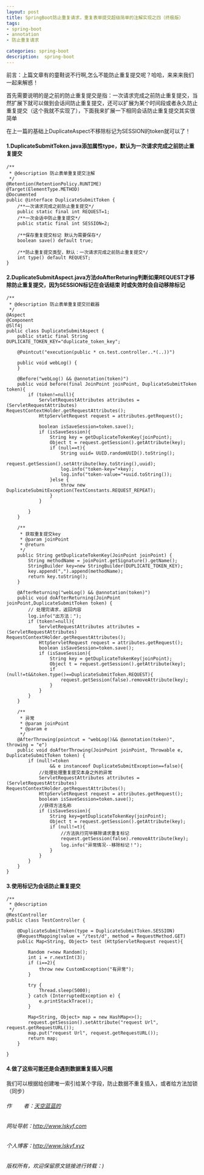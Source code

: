```yaml
---
layout: post
title: SpringBoot防止重复请求，重复表单提交超级简单的注解实现之四（终极版）
tags:
- spring-boot 
- annotation
- 防止重复请求

categories: spring-boot 
description:  spring-boot 
---
```

前言：上篇文章有的童鞋说不行啊,怎么不能防止重复提交呢？哈哈，来来来我们一起来解惑！
<!-- more -->

首先需要说明的是之前的防止重复提交是指：一次请求完成之前防止重复提交，当然扩展下就可以做到会话间防止重复提交，还可以扩展为某个时间段或者永久防止重复提交（这个我就不实现了），下面我来扩展一下相同会话防止重复提交其实很简单

在上一篇的基础上DuplicateAspect不移除标记为SESSION的token就可以了！

#### 1.DuplicateSubmitToken.java添加属性type，默认为一次请求完成之前防止重复提交 ####
```
/**
 * @description 防止表单重复提交注解
 */
@Retention(RetentionPolicy.RUNTIME)
@Target(ElementType.METHOD)
@Documented
public @interface DuplicateSubmitToken {
    /**一次请求完成之前防止重复提交*/
    public static final int REQUEST=1;
    /**一次会话中防止重复提交*/
    public static final int SESSION=2;

    /**保存重复提交标记 默认为需要保存*/
    boolean save() default true;

    /**防止重复提交类型，默认：一次请求完成之前防止重复提交*/
    int type() default REQUEST;
}
```

#### 2.DuplicateSubmitAspect.java方法doAfterReturing判断如果REQUEST才移除防止重复提交，因为SESSION标记在会话结束 时或失效时会自动移除标记 ####
```
/**
 * @description 防止表单重复提交拦截器
 */
@Aspect
@Component
@Slf4j
public class DuplicateSubmitAspect {
    public static final String  DUPLICATE_TOKEN_KEY="duplicate_token_key";

    @Pointcut("execution(public * cn.test.controller..*(..))")

    public void webLog() {
    }

    @Before("webLog() && @annotation(token)")
    public void before(final JoinPoint joinPoint, DuplicateSubmitToken token){
        if (token!=null){
            ServletRequestAttributes attributes = (ServletRequestAttributes) RequestContextHolder.getRequestAttributes();
            HttpServletRequest request = attributes.getRequest();

            boolean isSaveSession=token.save();
            if (isSaveSession){
                String key = getDuplicateTokenKey(joinPoint);
                Object t = request.getSession().getAttribute(key);
                if (null==t){
                    String uuid= UUID.randomUUID().toString();
                    request.getSession().setAttribute(key.toString(),uuid);
                    log.info("token-key="+key);
                    log.info("token-value="+uuid.toString());
                }else {
                    throw new DuplicateSubmitException(TextConstants.REQUEST_REPEAT);
                }
            }

        }
    }

    /**
     * 获取重复提交key
     * @param joinPoint
     * @return
     */
    public String getDuplicateTokenKey(JoinPoint joinPoint) {
        String methodName = joinPoint.getSignature().getName();
        StringBuilder key=new StringBuilder(DUPLICATE_TOKEN_KEY);
        key.append(",").append(methodName);
        return key.toString();
    }

    @AfterReturning("webLog() && @annotation(token)")
    public void doAfterReturning(JoinPoint joinPoint,DuplicateSubmitToken token) {
        // 处理完请求，返回内容
        log.info("出方法：");
        if (token!=null){
            ServletRequestAttributes attributes = (ServletRequestAttributes) RequestContextHolder.getRequestAttributes();
            HttpServletRequest request = attributes.getRequest();
            boolean isSaveSession=token.save();
            if (isSaveSession){
                String key = getDuplicateTokenKey(joinPoint);
                Object t = request.getSession().getAttribute(key);
                if (null!=t&&token.type()==DuplicateSubmitToken.REQUEST){
                    request.getSession(false).removeAttribute(key);
                }
            }
        }
    }

    /**
     * 异常
     * @param joinPoint
     * @param e
     */
    @AfterThrowing(pointcut = "webLog()&& @annotation(token)", throwing = "e")
    public void doAfterThrowing(JoinPoint joinPoint, Throwable e, DuplicateSubmitToken token) {
        if (null!=token
                && e instanceof DuplicateSubmitException==false){
            //处理处理重复提交本身之外的异常
            ServletRequestAttributes attributes = (ServletRequestAttributes) RequestContextHolder.getRequestAttributes();
            HttpServletRequest request = attributes.getRequest();
            boolean isSaveSession=token.save();
            //获得方法名称
            if (isSaveSession){
                String key=getDuplicateTokenKey(joinPoint);
                Object t = request.getSession().getAttribute(key);
                if (null!=t){
                    //方法执行完毕移除请求重复标记
                    request.getSession(false).removeAttribute(key);
                    log.info("异常情况--移除标记！");
                }
            }
        }
    }
}
```
#### 3.使用标记为会话防止重复提交 #### 
```
/**
 * @description
 */
@RestController
public class TestController {

    @DuplicateSubmitToken(type = DuplicateSubmitToken.SESSION)
    @RequestMapping(value = "/test/d", method = RequestMethod.GET)
    public Map<String, Object> test (HttpServletRequest request){

        Random r=new Random();
        int i = r.nextInt(3);
        if (i==2){
            throw new CustomException("有异常");
        }

        try {
            Thread.sleep(5000);
        } catch (InterruptedException e) {
            e.printStackTrace();
        }

        Map<String, Object> map = new HashMap<>();
        request.getSession().setAttribute("request Url", request.getRequestURL());
        map.put("request Url", request.getRequestURL());
        return map;
    }

}
```
#### 4.做了这些可能还是会遇到数据重复插入问题 ####
我们可以根据给创建唯一索引给某个字段，防止数据不重复插入，或者给方法加锁（同步）



###### 作&nbsp;&nbsp;&nbsp;&nbsp;&nbsp;&nbsp;&nbsp;&nbsp;者：<a href="#">天空蓝蓝的</a> ######
###### 网址导航：<a href="http://www.lskyf.com" target="_blank">http://www.lskyf.com</a> ######
###### 个人博客：<a href="http://www.lskyf.xyz" target="_blank">http://www.lskyf.xyz</a> ######
###### 版权所有，欢迎保留原文链接进行转载：) ######